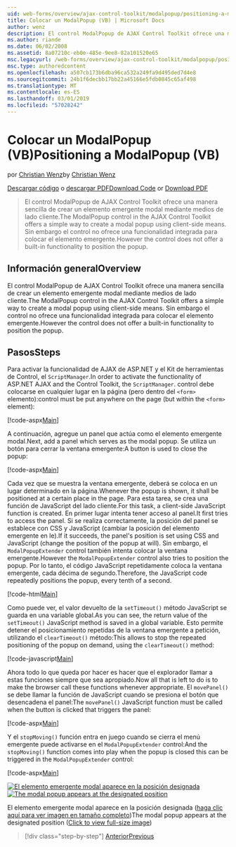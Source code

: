```yaml
---
uid: web-forms/overview/ajax-control-toolkit/modalpopup/positioning-a-modalpopup-vb
title: Colocar un ModalPopup (VB) | Microsoft Docs
author: wenz
description: El control ModalPopup de AJAX Control Toolkit ofrece una manera sencilla de crear un elemento emergente modal mediante medios de lado cliente. Sin embargo el control no ofrece un...
ms.author: riande
ms.date: 06/02/2008
ms.assetid: 8a07210c-eb0e-485e-9ee8-82a101520e65
msc.legacyurl: /web-forms/overview/ajax-control-toolkit/modalpopup/positioning-a-modalpopup-vb
msc.type: authoredcontent
ms.openlocfilehash: a507cb173b6dba96ca532a249fa9d495ded7d4e8
ms.sourcegitcommit: 24b1f6decbb17bb22a45166e5fdb0845c65af498
ms.translationtype: MT
ms.contentlocale: es-ES
ms.lasthandoff: 03/01/2019
ms.locfileid: "57028242"
---
```

<a name="positioning-a-modalpopup-vb"></a><span data-ttu-id="5a658-104">Colocar un ModalPopup (VB)</span><span class="sxs-lookup"><span data-stu-id="5a658-104">Positioning a ModalPopup (VB)</span></span>
====================
<span data-ttu-id="5a658-105">por [Christian Wenz](https://github.com/wenz)</span><span class="sxs-lookup"><span data-stu-id="5a658-105">by [Christian Wenz](https://github.com/wenz)</span></span>

<span data-ttu-id="5a658-106">[Descargar código](http://download.microsoft.com/download/2/4/0/24052038-f942-4336-905b-b60ae56f0dd5/ModalPopup4.vb.zip) o [descargar PDF](http://download.microsoft.com/download/b/6/a/b6ae89ee-df69-4c87-9bfb-ad1eb2b23373/modalpopup4VB.pdf)</span><span class="sxs-lookup"><span data-stu-id="5a658-106">[Download Code](http://download.microsoft.com/download/2/4/0/24052038-f942-4336-905b-b60ae56f0dd5/ModalPopup4.vb.zip) or [Download PDF](http://download.microsoft.com/download/b/6/a/b6ae89ee-df69-4c87-9bfb-ad1eb2b23373/modalpopup4VB.pdf)</span></span>

> <span data-ttu-id="5a658-107">El control ModalPopup de AJAX Control Toolkit ofrece una manera sencilla de crear un elemento emergente modal mediante medios de lado cliente.</span><span class="sxs-lookup"><span data-stu-id="5a658-107">The ModalPopup control in the AJAX Control Toolkit offers a simple way to create a modal popup using client-side means.</span></span> <span data-ttu-id="5a658-108">Sin embargo el control no ofrece una funcionalidad integrada para colocar el elemento emergente.</span><span class="sxs-lookup"><span data-stu-id="5a658-108">However the control does not offer a built-in functionality to position the popup.</span></span>


## <a name="overview"></a><span data-ttu-id="5a658-109">Información general</span><span class="sxs-lookup"><span data-stu-id="5a658-109">Overview</span></span>

<span data-ttu-id="5a658-110">El control ModalPopup de AJAX Control Toolkit ofrece una manera sencilla de crear un elemento emergente modal mediante medios de lado cliente.</span><span class="sxs-lookup"><span data-stu-id="5a658-110">The ModalPopup control in the AJAX Control Toolkit offers a simple way to create a modal popup using client-side means.</span></span> <span data-ttu-id="5a658-111">Sin embargo el control no ofrece una funcionalidad integrada para colocar el elemento emergente.</span><span class="sxs-lookup"><span data-stu-id="5a658-111">However the control does not offer a built-in functionality to position the popup.</span></span>

## <a name="steps"></a><span data-ttu-id="5a658-112">Pasos</span><span class="sxs-lookup"><span data-stu-id="5a658-112">Steps</span></span>

<span data-ttu-id="5a658-113">Para activar la funcionalidad de AJAX de ASP.NET y el Kit de herramientas de Control, el `ScriptManager`.</span><span class="sxs-lookup"><span data-stu-id="5a658-113">In order to activate the functionality of ASP.NET AJAX and the Control Toolkit, the `ScriptManager`.</span></span> <span data-ttu-id="5a658-114">control debe colocarse en cualquier lugar en la página (pero dentro del `<form>` elemento):</span><span class="sxs-lookup"><span data-stu-id="5a658-114">control must be put anywhere on the page (but within the `<form>` element):</span></span>

[!code-aspx[Main](positioning-a-modalpopup-vb/samples/sample1.aspx)]

<span data-ttu-id="5a658-115">A continuación, agregue un panel que actúa como el elemento emergente modal.</span><span class="sxs-lookup"><span data-stu-id="5a658-115">Next, add a panel which serves as the modal popup.</span></span> <span data-ttu-id="5a658-116">Se utiliza un botón para cerrar la ventana emergente:</span><span class="sxs-lookup"><span data-stu-id="5a658-116">A button is used to close the popup:</span></span>

[!code-aspx[Main](positioning-a-modalpopup-vb/samples/sample2.aspx)]

<span data-ttu-id="5a658-117">Cada vez que se muestra la ventana emergente, deberá se coloca en un lugar determinado en la página.</span><span class="sxs-lookup"><span data-stu-id="5a658-117">Whenever the popup is shown, it shall be positioned at a certain place in the page.</span></span> <span data-ttu-id="5a658-118">Para esta tarea, se crea una función de JavaScript del lado cliente.</span><span class="sxs-lookup"><span data-stu-id="5a658-118">For this task, a client-side JavaScript function is created.</span></span> <span data-ttu-id="5a658-119">En primer lugar intenta tener acceso al panel.</span><span class="sxs-lookup"><span data-stu-id="5a658-119">It first tries to access the panel.</span></span> <span data-ttu-id="5a658-120">Si se realiza correctamente, la posición del panel se establece con CSS y JavaScript (cambiar la posición del elemento emergente en le).</span><span class="sxs-lookup"><span data-stu-id="5a658-120">If it succeeds, the panel's position is set using CSS and JavaScript (change the position of the popup at will).</span></span> <span data-ttu-id="5a658-121">Sin embargo, el `ModalPopupExtender` control también intenta colocar la ventana emergente.</span><span class="sxs-lookup"><span data-stu-id="5a658-121">However the `ModalPopupExtender` control also tries to position the popup.</span></span> <span data-ttu-id="5a658-122">Por lo tanto, el código JavaScript repetidamente coloca la ventana emergente, cada décima de segundo.</span><span class="sxs-lookup"><span data-stu-id="5a658-122">Therefore, the JavaScript code repeatedly positions the popup, every tenth of a second.</span></span>

[!code-html[Main](positioning-a-modalpopup-vb/samples/sample3.html)]

<span data-ttu-id="5a658-123">Como puede ver, el valor devuelto de la `setTimeout()` método JavaScript se guarda en una variable global.</span><span class="sxs-lookup"><span data-stu-id="5a658-123">As you can see, the return value of the `setTimeout()` JavaScript method is saved in a global variable.</span></span> <span data-ttu-id="5a658-124">Esto permite detener el posicionamiento repetidas de la ventana emergente a petición, utilizando el `clearTimeout()` método:</span><span class="sxs-lookup"><span data-stu-id="5a658-124">This allows to stop the repeated positioning of the popup on demand, using the `clearTimeout()` method:</span></span>

[!code-javascript[Main](positioning-a-modalpopup-vb/samples/sample4.js)]

<span data-ttu-id="5a658-125">Ahora todo lo que queda por hacer es hacer que el explorador llamar a estas funciones siempre que sea apropiado.</span><span class="sxs-lookup"><span data-stu-id="5a658-125">Now all that is left to do is to make the browser call these functions whenever appropriate.</span></span> <span data-ttu-id="5a658-126">El `movePanel()` se debe llamar la función de JavaScript cuando se presiona el botón que desencadena el panel:</span><span class="sxs-lookup"><span data-stu-id="5a658-126">The `movePanel()` JavaScript function must be called when the button is clicked that triggers the panel:</span></span>

[!code-aspx[Main](positioning-a-modalpopup-vb/samples/sample5.aspx)]

<span data-ttu-id="5a658-127">Y el `stopMoving()` función entra en juego cuando se cierra el menú emergente puede activarse en el `ModalPopupExtender` control:</span><span class="sxs-lookup"><span data-stu-id="5a658-127">And the `stopMoving()` function comes into play when the popup is closed this can be triggered in the `ModalPopupExtender` control:</span></span>

[!code-aspx[Main](positioning-a-modalpopup-vb/samples/sample6.aspx)]


<span data-ttu-id="5a658-128">[![El elemento emergente modal aparece en la posición designada](positioning-a-modalpopup-vb/_static/image2.png)](positioning-a-modalpopup-vb/_static/image1.png)</span><span class="sxs-lookup"><span data-stu-id="5a658-128">[![The modal popup appears at the designated position](positioning-a-modalpopup-vb/_static/image2.png)](positioning-a-modalpopup-vb/_static/image1.png)</span></span>

<span data-ttu-id="5a658-129">El elemento emergente modal aparece en la posición designada ([haga clic aquí para ver imagen en tamaño completo](positioning-a-modalpopup-vb/_static/image3.png))</span><span class="sxs-lookup"><span data-stu-id="5a658-129">The modal popup appears at the designated position ([Click to view full-size image](positioning-a-modalpopup-vb/_static/image3.png))</span></span>

> [!div class="step-by-step"]
> [<span data-ttu-id="5a658-130">Anterior</span><span class="sxs-lookup"><span data-stu-id="5a658-130">Previous</span></span>](handling-postbacks-from-a-modalpopup-vb.md)
